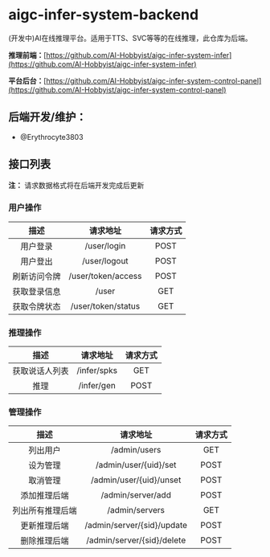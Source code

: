 # aigc-infer-system-backend
(开发中)AI在线推理平台。适用于TTS、SVC等等的在线推理，此仓库为后端。

**推理前端：**[https://github.com/AI-Hobbyist/aigc-infer-system-infer](https://github.com/AI-Hobbyist/aigc-infer-system-infer)

**平台后台：**[https://github.com/AI-Hobbyist/aigc-infer-system-control-panel](https://github.com/AI-Hobbyist/aigc-infer-system-control-panel)

<!-- **后端开发/维护：**[红血球AE3803](https://github.com/Erythrocyte3803) -->
## 后端开发/维护：
 - @Erythrocyte3803

## 接口列表

**注：** 请求数据格式将在后端开发完成后更新

### 用户操作

|     描述     |  请求地址   | 请求方式 |
| :----------: | :---------: | :------: |
|   用户登录   | /user/login |   POST   |
|   用户登出   | /user/logout |   POST   |
|   刷新访问令牌   | /user/token/access |   POST   |
| 获取登录信息 |    /user    |   GET    |
|   获取令牌状态   | /user/token/status |   GET   |

### 推理操作

|      描述      |    请求地址     | 请求方式 |
| :------------: | :-------------: | :------: |
| 获取说话人列表 | /infer/spks |   GET    |
|  推理  |   /infer/gen    |   POST   |

### 管理操作

|       描述       |          请求地址          | 请求方式 |
| :--------------: | :------------------------: | :------: |
|     列出用户     |        /admin/users        |   GET    |
|     设为管理     |   /admin/user/{uid}/set    |   POST   |
|     取消管理     |  /admin/user/{uid}/unset   |   POST   |
|   添加推理后端   |     /admin/server/add      |   POST   |
| 列出所有推理后端 |       /admin/servers       |   GET    |
|   更新推理后端   | /admin/server/{sid}/update |   POST   |
|   删除推理后端   | /admin/server/{sid}/delete |   POST   |
